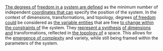 
[The degrees of](1/2/1/2/3/1/1/3/.Degree) [freedom in a](3/3/2/2/3/3/3/.Interpretive%20Freedom) [system are defined](1/1/3/3/1/3/1/.System) as the minimum number of independent [coordinates that can](1/2/1/1/1/1/1/.Coordinates) specify the position of the system. In the context of dimensions, transformations, and topology, degrees [of freedom could](3/3/2/2/3/3/3/.Interpretive%20Freedom) be considered as [the variable entities](1/1/2/3/1/.Number) that are free [to change within](1/1/2/2/.Change) [the constraints of](2/3/1/3/1/3/.Limitation%20Boundaries) the system. They [represent a synthesis](1/3/1/2/3/2/1/1/2/2/1/.Synthesis) [of dimensions and](3/2/2/3/1/.Dimensions) transformations, reflected in [the topology of](1/1/3/1/1/3/2/1/.Topological%20Spaces) a space. This allows for the [emergence of complexity](2/3/1/3/2/3/.Complexity%20Theories) and variety, while still being framed within the parameters of the system.

